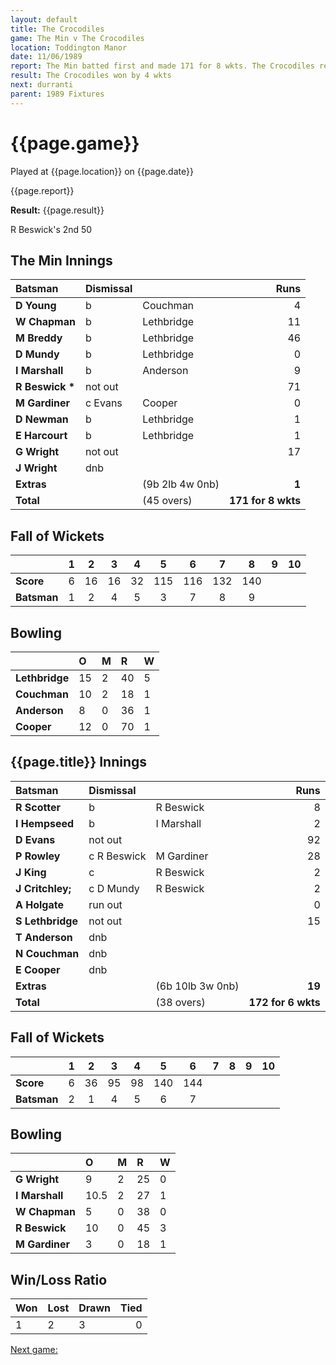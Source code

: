 ```yaml
---
layout: default
title: The Crocodiles
game: The Min v The Crocodiles
location: Toddington Manor
date: 11/06/1989
report: The Min batted first and made 171 for 8 wkts. The Crocodiles replied with 172 for 6 wkts
result: The Crocodiles won by 4 wkts
next: durranti
parent: 1989 Fixtures
---
```


# {{page.game}}

Played at {{page.location}} on {{page.date}}

{{page.report}}

**Result:** {{page.result}}

R Beswick's 2nd 50

## The Min Innings

| Batsman | Dismissal |  | Runs |
|:---|:---|---|---:|
| **D Young** | b | Couchman | 4 | 
| **W Chapman** | b | Lethbridge | 11 | 
| **M Breddy** | b | Lethbridge | 46 | 
| **D Mundy** | b | Lethbridge | 0 | 
| **I Marshall** | b | Anderson | 9 | 
| **R Beswick &#42;** | not out |  | 71 | 
| **M Gardiner** | c Evans | Cooper | 0 | 
| **D Newman** | b | Lethbridge | 1 | 
| **E Harcourt** | b | Lethbridge | 1 | 
| **G Wright** | not out |  | 17 | 
| **J Wright** | dnb |  |  | 
| **Extras** | | (9b 2lb 4w 0nb) | **1** | 
| **Total** | | (45 overs) | **171 for 8 wkts** | 

## Fall of Wickets

| | 1 | 2 | 3 | 4 | 5 | 6 | 7 | 8 | 9 | 10 |
|---|:---:|:---:|:---:|:---:|:---:|:---:|:---:|:---:|:---:|:---:|
| **Score** | 6 | 16 | 16 | 32 | 115 | 116 | 132 | 140 |  |  |
| **Batsman** | 1 | 2 | 4 | 5 | 3 | 7 | 8 | 9 |  |  | 

## Bowling

| | O | M | R | W |
|---|:---|:---|:---|:---|
| **Lethbridge** | 15 | 2 | 40 | 5 | 
| **Couchman** | 10 | 2 | 18 | 1 | 
| **Anderson** | 8 | 0 | 36 | 1 | 
| **Cooper** | 12 | 0 | 70 | 1 | 

## {{page.title}} Innings

| Batsman | Dismissal |  | Runs |
|:---|:---|---|---:|
| **R Scotter** | b | R Beswick | 8 | 
| **I Hempseed** | b | I Marshall | 2 | 
| **D Evans** | not out |  | 92 | 
| **P Rowley** | c R Beswick | M Gardiner | 28 | 
| **J King** | c | R Beswick | 2 | 
| **J Critchley;** | c D Mundy | R Beswick | 2 |
| **A Holgate** | run out |  | 0 | 
| **S Lethbridge** | not out |  | 15 |
| **T Anderson** | dnb |  |  | 
| **N Couchman** | dnb |  |  | 
| **E Cooper** | dnb |  |  |
| **Extras** | | (6b 10lb 3w 0nb) | **19** | 
| **Total** | | (38 overs) | **172 for 6 wkts** | 

## Fall of Wickets

| | 1 | 2 | 3 | 4 | 5 | 6 | 7 | 8 | 9 | 10 |
|---|:---:|:---:|:---:|:---:|:---:|:---:|:---:|:---:|:---:|:---:|
| **Score** | 6 | 36 | 95 | 98 | 140 | 144 |  |  |  |  |
| **Batsman** | 2 | 1 | 4 | 5 | 6 | 7 |  |  |  |  |

## Bowling

| | O | M | R | W |
|---|:---|:---|:---|:---|
| **G Wright** | 9 | 2 | 25 | 0 | 
| **I Marshall** | 10.5 | 2 | 27 | 1 | 
| **W Chapman** | 5 | 0 | 38 | 0 | 
| **R Beswick** | 10 | 0 | 45 | 3 | 
| **M Gardiner** | 3 | 0 | 18 | 1 |

## Win/Loss Ratio

| Won | Lost | Drawn | Tied |
|:---|:---|:---|---:|
| 1 | 2 | 3 | 0 |

[Next game:]({{page.next}})